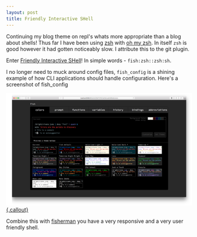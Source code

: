 ```yaml
---
layout: post
title: Friendly Interactive SHell
---
```


Continuing my blog theme on repl's whats more appropriate than a blog about shells! Thus far I have been using [zsh](https://en.wikipedia.org/wiki/Z_shell) with [oh my zsh](http://ohmyz.sh). In itself `zsh` is good however it had gotten noticeably slow. I attribute this to the git plugin.

Enter [Friendly Interactive SHell](http://fishshell.com)! In simple words - `fish:zsh::zsh:sh`. 

I no longer need to muck around config files, `fish_config` is a shining example of how CLI applications should handle configuration. Here's a screenshot of fish_config

[![fish_config](/public/fish_config.png){.callout}](/public/fish_config.png)

Combine this with [fisherman](https://fisherman.github.io) you have a very responsive and a very user friendly shell.
